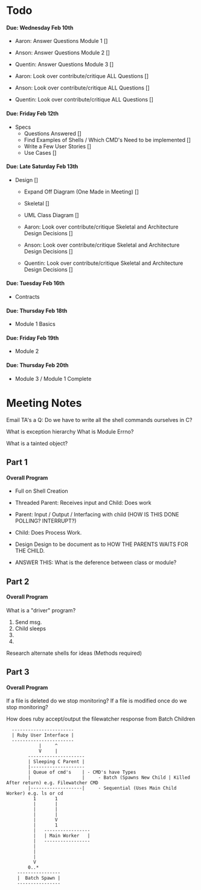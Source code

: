 # Todo

#### Due: Wednesday Feb 10th 

  * Aaron: Answer Questions Module 1 []
  * Anson: Answer Questions Module 2 []
  * Quentin: Answer Questions Module 3 []

  * Aaron: Look over contribute/critique ALL Questions []
  * Anson: Look over contribute/critique ALL Questions []
  * Quentin: Look over contribute/critique ALL Questions []

#### Due: Friday Feb 12th
  * Specs
    * Questions Answered []
    * Find Examples of Shells / Which CMD's Need to be implemented []
    * Write a Few User Stories []
    * Use Cases []

#### Due: Late Saturday Feb 13th 
  * Design []
    * Expand Off Diagram (One Made in Meeting) []
    * Skeletal []
    * UML Class Diagram []

    * Aaron: Look over contribute/critique Skeletal and Architecture Design Decisions []
    * Anson: Look over contribute/critique Skeletal and Architecture Design Decisions []
    * Quentin: Look over contribute/critique Skeletal and Architecture Design Decisions []

#### Due: Tuesday Feb 16th
  * Contracts

#### Due: Thursday Feb 18th
  * Module 1 Basics

#### Due: Friday Feb 19th
  * Module 2

#### Due: Thursday Feb 20th
  * Module 3 / Module 1 Complete




# Meeting Notes

Email TA's a Q: Do we have to write all the shell commands ourselves in C?

What is exception hierarchy 
What is Module Errno? 

What is a tainted object?


## Part 1
#### Overall Program 
  * Full on Shell Creation
  * Threaded Parent: Receives input and Child: Does work

  * Parent: Input / Output / Interfacing with child (HOW IS THIS DONE POLLING? INTERRUPT?)
  * Child: Does Process Work. 

  * Design Design to be document as to HOW THE PARENTS WAITS FOR THE CHILD. 

  * ANSWER THIS: What is the deference between class or module?



####

## Part 2
#### Overall Program 

  What is a "driver" program?

  1. Send msg.
  2. Child sleeps
  3. 
  4.

Research alternate shells for ideas (Methods required)


## Part 3
#### Overall Program 

If a file is deleted do we stop monitoring?
If a file is modified once do we stop monitoring?

How does ruby accept/output the filewatcher response from Batch Children 

```
  -----------------------
  | Ruby User Interface | 
  -----------------------
            |     ^
            V     |
        ---------------------
        | Sleeping C Parent |
        |--------------------
        | Queue of cmd's    | - CMD's have Types 
        |                   |     - Batch (Spawns New Child | Killed After return) e.g. Filewatcher CMD
        |-------------------|     - Sequential (Uses Main Child Worker) e.g. ls or cd
          1       1
          |       |
          |       |
          |       |
          |       V
          |       1
          |   -----------------
          |   | Main Worker   |  
          |   -----------------
          |
          |
          |
          V
        0..*
    ----------------
    |  Batch Spawn |
    ----------------

```























